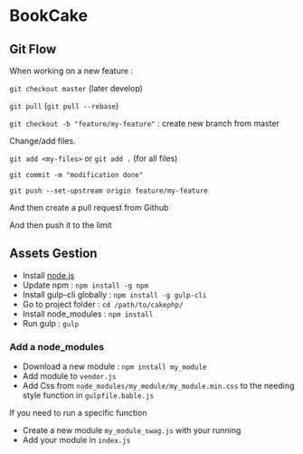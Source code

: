# BookCake

## Git Flow

When working on a new feature :

`git checkout master` (later develop)

`git pull` (`git pull --rebase`)

`git checkout -b "feature/my-feature"` : create new branch from master

Change/add files.

`git add <my-files>` or `git add .` (for all files)

`git commit -m "modification done"`

`git push --set-upstream origin feature/my-feature`

And then create a pull request from Github

And then push it to the limit

## Assets Gestion

 - Install [node.js](https://nodejs.org/en/)
 - Update npm : `npm install -g npm`
 - Install gulp-cli globally : `npm install -g gulp-cli`
 - Go to project folder : `cd /path/to/cakephp/`
 - Install node_modules : `npm install`
 - Run gulp : `gulp`

### Add a node_modules

 - Download a new module : `npm install my_module`
 - Add module to `vendor.js`
 - Add Css from `node_modules/my_module/my_module.min.css` to the needing style function in `gulpfile.bable.js`

 If you need to run a specific function
 - Create a new module `my_module_swag.js` with your running
 - Add your module in `index.js`
